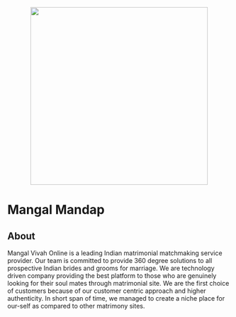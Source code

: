 <p align="center">
    <a href="https://mangalmandap.com/" target="_blank">
        <img src="https://mangalmandap.com/images/mangal_logo.jpg" width="400">
    </a>
</p>

# Mangal Mandap

## About

<p>
Mangal Vivah Online is a leading Indian matrimonial matchmaking service provider. Our team is committed to provide 360 degree solutions to all prospective Indian brides and grooms for marriage. We are technology driven company providing the best platform to those who are genuinely looking for their soul mates through matrimonial site. We are the first choice of customers because of our customer centric approach and higher authenticity. In short span of time, we managed to create a niche place for our-self as compared to other matrimony sites.
</p>
